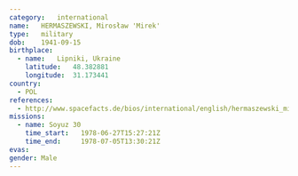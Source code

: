 ```yaml
---
category:	international
name:	HERMASZEWSKI, Mirosław 'Mirek'
type:	military
dob:	1941-09-15
birthplace:
  - name:	Lipniki, Ukraine
    latitude:	48.382881
    longitude:	31.173441
country:
  - POL
references:
  - http://www.spacefacts.de/bios/international/english/hermaszewski_miroslaw.htm
missions:
  - name: Soyuz 30
    time_start:   1978-06-27T15:27:21Z
    time_end:     1978-07-05T13:30:21Z
evas:
gender:	Male
---
```

